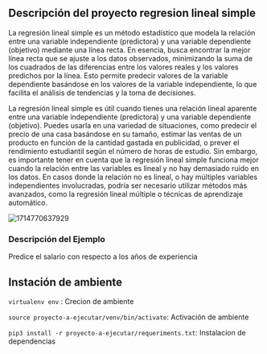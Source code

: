## Descripción del proyecto regresion lineal simple

La regresión lineal simple es un método estadístico que modela la relación entre una variable independiente (predictora) y una variable dependiente (objetivo) mediante una línea recta. En esencia, busca encontrar la mejor línea recta que se ajuste a los datos observados, minimizando la suma de los cuadrados de las diferencias entre los valores reales y los valores predichos por la línea. Esto permite predecir valores de la variable dependiente basándose en los valores de la variable independiente, lo que facilita el análisis de tendencias y la toma de decisiones.

La regresión lineal simple es útil cuando tienes una relación lineal aparente entre una variable independiente (predictora) y una variable dependiente (objetivo). Puedes usarla en una variedad de situaciones, como predecir el precio de una casa basándose en su tamaño, estimar las ventas de un producto en función de la cantidad gastada en publicidad, o prever el rendimiento estudiantil según el número de horas de estudio. Sin embargo, es importante tener en cuenta que la regresión lineal simple funciona mejor cuando la relación entre las variables es lineal y no hay demasiado ruido en los datos. En casos donde la relación no es lineal, o hay múltiples variables independientes involucradas, podría ser necesario utilizar métodos más avanzados, como la regresión lineal múltiple o técnicas de aprendizaje automático.

![1714770637929](images/README/1714770637929.png)

### Descripción del Ejemplo

Predice el salario con respecto a los años de experiencia

## Instación de ambiente

`virtualenv env` : Crecion de ambiente

`source proyecto-a-ejecutar/venv/bin/activate`: Activación de ambiente

`pip3 install -r proyecto-a-ejecutar/requeriments.txt`: Instalacion de dependencias

